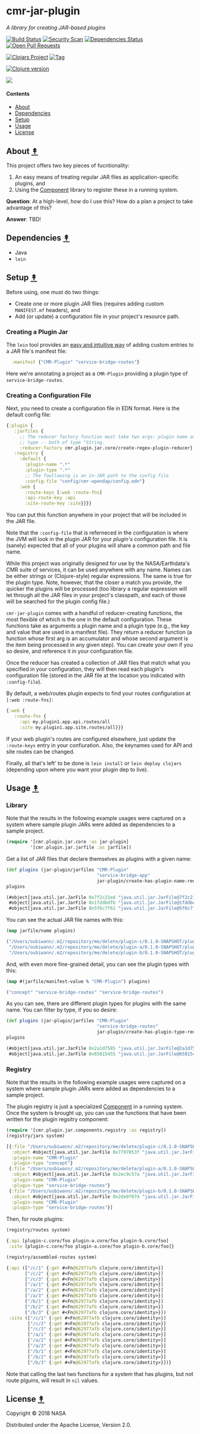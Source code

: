 # cmr-jar-plugin

*A library for creating JAR-based plugins*

[![Build Status][travis-badge]][travis]
[![Security Scan][security-scan-badge]][travis]
[![Dependencies Status][deps-badge]][travis]
[![Open Pull Requests][prs-badge]][prs]

[![Clojars Project][clojars-badge]][clojars]
[![Tag][tag-badge]][tag]

[![Clojure version][clojure-v]](project.clj)

[![][logo]][logo]


#### Contents

* [About](#about-)
* [Dependencies](#dependencies-)
* [Setup](#setup-)
* [Usage](#usage-)
* [License](#license-)


## About [&#x219F;](#contents)

This project offers two key pieces of fucntionality:

1. An easy means of treating regular JAR files as application-specific
   plugins, and
1. Using the [Component](https://github.com/stuartsierra/component)
   library to register these in a running system.

**Question**: At a high-level, how do I use this? How do a plan a project to
take advantage of this?

**Answer**: TBD!


## Dependencies [&#x219F;](#contents)

* Java
* `lein`


## Setup [&#x219F;](#contents)

Before using, one must do two things:

* Create one or more plugin JAR files (requires adding custom `MANIFEST.mf`
  headers), and
* Add (or update) a configuration file in your project's resource path.


### Creating a Plugin Jar

The `lein` tool provides an
[easy and intuitive way](https://github.com/technomancy/leiningen/blob/master/sample.project.clj)
of adding custom entries to a JAR file's manifest file:

```clj
  :manifest {"CMR-Plugin" "service-bridge-routes"}
```

Here we're annotating a project as a `CMR-Plugin` providing a plugin type of
`service-bridge-routes`.


### Creating a Configuration File

Next, you need to create a configuration file in EDN format. Here is the
default config file:

```clj
{:plugin {
   :jarfiles {
     ;; The reducer factory function must take two args: plugin name and plugin
     ;; type -- both of type ^String.
     :reducer-factory cmr.plugin.jar.core/create-regex-plugin-reducer}
   :registry {
     :default {
       :plugin-name ".*"
       :plugin-type ".*"
       ;; The fowllowing is an in-JAR path to the config file
       :config-file "config/cmr-opendap/config.edn"}
     :web {
       :route-keys [:web :route-fns]
       :api-route-key :api
       :site-route-key :site}}}}
```

You can put this function anywhere in your project that will be included in
the JAR file.


Note that the `:config-file` that is referneced in the configuration is where
the JVM will look in the plugin JAR for your _plugin's_ configuration file.
It is (sanely) expected that all of your plugins will share a common path and
file name.

While this project was originally designed for use by the NASA/Earthdata's
CMR suite of services, it can be used anywhere with any name. Names can be
either strings or (Clojure-style) regular expressions. The same is true for the
plugin type. Note, however, that the closer a match you provide, the quicker
the plugins will be processed (too library a regular expression will let
through all the JAR files in your project's classpath, and each of those will
be searched for the plugin config file.)

`cmr-jar-plugin` comes with a handful of reducer-creating functions, the most
flexible of which is the one in the default configuration. These functions
take as arguments a plugin name and a plugin type (e.g., the key and value that
are used in a manifest file). They return a reducer function (a function
whose first arg is an accumulator and whose second argument is the item being
processed in any given step). You can create your own if you so desire, and
reference it in your configuration file.

Once the reducer has created a collection of JAR files that match what you
specified in your configuration, they will then read each plugin's configuration
file (stored in the JAR file at the location you indicated with
`:config-file`).

By default, a web/routes plugin expects to find your routes configuration at
`[:web :route-fns]`:

```clj
{:web {
   :route-fns {
     :api my.plugin1.app.api.routes/all
     :site my.plugin1.app.site.routes/all}}}
```

If your web plugin's routes are configured elsewhere, just update the
`:route-keys` entry in your confiuration. Also, the keynames used for API and
site routes can be changed.

Finally, all that's left' to be done is `lein install` or `lein deploy clojars`
(depending upon where you want your plugin dep to live).


## Usage [&#x219F;](#contents)

### Library

Note that the results in the following example usages were captured on a
system where sample plugin JARs were added as dependencies to a sample project.

```clj
(require '[cmr.plugin.jar.core :as jar-plugin]
         '[cmr.plugin.jar.jarfile :as jarfile])
```

Get a list of JAR files that declare themselves as plugins with a given name:

```clj
(def plugins (jar-plugin/jarfiles "CMR-Plugin"
                                  "service-bridge-app"
                                  jar-plugin/create-has-plugin-name-reducer))
plugins
```
```clj
(#object[java.util.jar.JarFile 0x7f2c21ed "java.util.jar.JarFile@7f2c21ed"]
 #object[java.util.jar.JarFile 0x1fddbdfb "java.util.jar.JarFile@1fddbdfb"]
 #object[java.util.jar.JarFile 0x5f6c7f61 "java.util.jar.JarFile@5f6c7f61"])
```

You can see the actual JAR file names with this:
```clj
(map jarfile/name plugins)
```
```clj
("/Users/oubiwann/.m2/repository/me/delete/plugin-c/0.1.0-SNAPSHOT/plugin-c-0.1.0-SNAPSHOT.jar"
 "/Users/oubiwann/.m2/repository/me/delete/plugin-a/0.1.0-SNAPSHOT/plugin-a-0.1.0-SNAPSHOT.jar"
 "/Users/oubiwann/.m2/repository/me/delete/plugin-b/0.1.0-SNAPSHOT/plugin-b-0.1.0-SNAPSHOT.jar")
```

And, with even more fine-grained detail, you can see the plugin types with
this:

```clj
(map #(jarfile/manifest-value % "CMR-Plugin") plugins)
```
```clj
("concept" "service-bridge-routes" "service-bridge-routes")
```

As you can see, there are different plugin types for plugins with the same
name. You can filter by type, if you so desire:

```clj
(def plugins (jar-plugin/jarfiles "CMR-Plugin"
                                  "service-bridge-routes"
                                  jar-plugin/create-has-plugin-type-reducer))
plugins
```
```clj
(#object[java.util.jar.JarFile 0x2a1d7585 "java.util.jar.JarFile@2a1d7585"]
 #object[java.util.jar.JarFile 0x65815455 "java.util.jar.JarFile@65815455"])
```



### Registry

Note that the results in the following example usages were captured on a
system where sample plugin JARs were added as dependencies to a sample project.

The plugin registry is just a specialized
[Component](https://github.com/stuartsierra/component) in a running system.
Once the system is brought up, you can use the functions that have been written
for the plugin regsitry component:

```clj
(require '[cmr.plugin.jar.components.registry :as registry])
(registry/jars system)
```
```clj
[{:file "/Users/oubiwann/.m2/repository/me/delete/plugin-c/0.1.0-SNAPSHOT/plugin-c-0.1.0-SNAPSHOT.jar"
  :object #object[java.util.jar.JarFile 0x7797053f "java.util.jar.JarFile@7797053f"]
  :plugin-name "CMR-Plugin"
  :plugin-type "concept"}
 {:file "/Users/oubiwann/.m2/repository/me/delete/plugin-a/0.1.0-SNAPSHOT/plugin-a-0.1.0-SNAPSHOT.jar"
  :object #object[java.util.jar.JarFile 0x2ec9c57a "java.util.jar.JarFile@2ec9c57a"]
  :plugin-name "CMR-Plugin"
  :plugin-type "service-bridge-routes"}
 {:file "/Users/oubiwann/.m2/repository/me/delete/plugin-b/0.1.0-SNAPSHOT/plugin-b-0.1.0-SNAPSHOT.jar"
  :object #object[java.util.jar.JarFile 0x2de0f074 "java.util.jar.JarFile@2de0f074"]
  :plugin-name "CMR-Plugin"
  :plugin-type "service-bridge-routes"}]
```

Then, for route plugins:

```clj
(registry/routes system)
```
```clj
{:api [plugin-c.core/foo plugin-a.core/foo plugin-b.core/foo]
 :site [plugin-c.core/foo plugin-a.core/foo plugin-b.core/foo]}
```

```clj
(registry/assembled-routes system)
```
```clj
{:api (["/c/1" {:get #<Fn@62977afb clojure.core/identity>}]
       ["/c/2" {:get #<Fn@62977afb clojure.core/identity>}]
       ["/c/3" {:get #<Fn@62977afb clojure.core/identity>}]
       ["/a/1" {:get #<Fn@62977afb clojure.core/identity>}]
       ["/a/2" {:get #<Fn@62977afb clojure.core/identity>}]
       ["/a/3" {:get #<Fn@62977afb clojure.core/identity>}]
       ["/b/1" {:get #<Fn@62977afb clojure.core/identity>}]
       ["/b/2" {:get #<Fn@62977afb clojure.core/identity>}]
       ["/b/3" {:get #<Fn@62977afb clojure.core/identity>}])
 :site (["/c/1" {:get #<Fn@62977afb clojure.core/identity>}]
        ["/c/2" {:get #<Fn@62977afb clojure.core/identity>}]
        ["/c/3" {:get #<Fn@62977afb clojure.core/identity>}]
        ["/a/1" {:get #<Fn@62977afb clojure.core/identity>}]
        ["/a/2" {:get #<Fn@62977afb clojure.core/identity>}]
        ["/a/3" {:get #<Fn@62977afb clojure.core/identity>}]
        ["/b/1" {:get #<Fn@62977afb clojure.core/identity>}]
        ["/b/2" {:get #<Fn@62977afb clojure.core/identity>}]
        ["/b/3" {:get #<Fn@62977afb clojure.core/identity>}])}
```

Note that calling the last two functions for a system that has plugins, but not
route plguins, will result in `nil` values.


## License [&#x219F;](#contents)

Copyright © 2018 NASA

Distributed under the Apache License, Version 2.0.


<!-- Named page links below: /-->

[logo]: https://avatars2.githubusercontent.com/u/32934967?s=200&v=4
[travis]: https://travis-ci.org/cmr-exchange/cmr-jar-plugin
[travis-badge]: https://travis-ci.org/cmr-exchange/cmr-jar-plugin.png?branch=master
[deps-badge]: https://img.shields.io/badge/deps%20check-passing-brightgreen.svg
[tag-badge]: https://img.shields.io/github/tag/cmr-exchange/cmr-jar-plugin.svg
[tag]: https://github.com/cmr-exchange/cmr-jar-plugin/tags
[clojure-v]: https://img.shields.io/badge/clojure-1.9.0-blue.svg
[clojars]: https://clojars.org/gov.nasa.earthdata/cmr-jar-plugin
[clojars-badge]: https://img.shields.io/clojars/v/gov.nasa.earthdata/cmr-jar-plugin.svg
[security-scan-badge]: https://img.shields.io/badge/dependency%20check%20security%20scan-passing-brightgreen.svg
[prs]: https://github.com/pulls?utf8=%E2%9C%93&q=is%3Aopen+is%3Apr+org%3Acmr-exchange+archived%3Afalse+
[prs-badge]: https://img.shields.io/badge/Open%20PRs-org-yellow.svg
